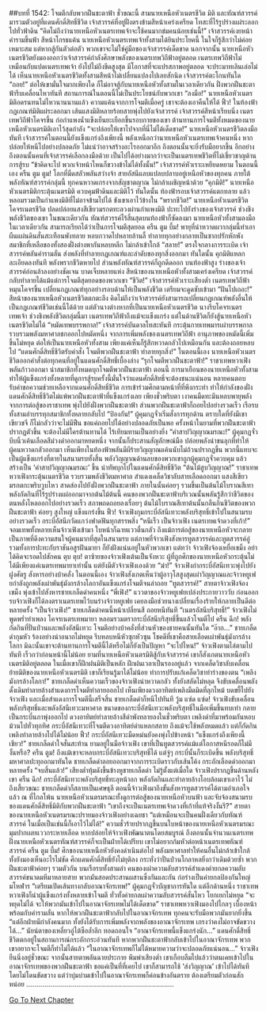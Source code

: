 ##บทที่ 1542: โจมตีกลับพวกฝืนชะตาฟ้า
ชั่วขณะนี้ สามนายเหนือหัวเนตรชีวิต มิติ และทัณฑ์สวรรค์มารวมตัวอยู่ที่แดนศักดิ์สิทธิ์ชีวิต
เจ้าสวรรค์ที่อยู่ฝั่งตรงข้ามสีหน้าเคร่งเครียด โทสะที่ไร้รูปร่างแผ่ระลอกไปทั่วฟ้าดิน
“คิดไม่ถึงว่านายเหนือหัวเนตรเทพเจ้าจะใช้คนมากข่มคนน้อยเช่นนี้!”
เจ้าสวรรค์เงยหน้าคำรามขึ้นฟ้า สีหน้าโกรธแค้น
นายเหนือหัวเนตรเทพเจ้าทั้งสามได้ยินประโยคนี้ ในใจก็รู้สึกว่าไม่ค่อยเหมาะสม แต่หากสู้กันตัวต่อตัว พวกเขาจะไม่ใช่คู่มือของเจ้าสวรรค์เด็ดขาด
นอกจากนั้น นายเหนือหัวเนตรชีวิตยังมองออกว่าเจ้าสวรรค์กำลังศึกษาพลังของเนตรเทพวิถีฟ้าอยู่ตลอด
เนตรเทพวิถีฟ้าไม่เหมือนกับแปดเนตรเทพเจ้า ยังไปไม่ถึงขีดสูงสุด มีโอกาสที่จะแปรสภาพอยู่ตลอด จะประมาทเลินเล่อไม่ได้
เห็นนายเหนือหัวเนตรชีวิตทั้งสามสีหน้าไม่เปลี่ยนแปลงไปเลยสักนิด
เจ้าสวรรค์ตะโกนทันใด “ถอย!”
ต่อให้เขามั่นใจมากเพียงใด ก็ไม่อาจสู้กับนายเหนือหัวทั้งสามในเวลาเดียวกัน
ฝั่งพวกฝืนชะตาฟ้ารีบเคลื่อนไหวทันที สถานการณ์ในตอนนี้ไม่เป็นประโยชน์กับพวกเขา
“ลงมือ!”
นายเหนือหัวเนตรมิติอดรนทนไม่ไหวนานนานแล้ว ความแค้นจากการโจมตีเมื่อครู่ เขาจะต้องเอาคืนให้ได้
ฟิ้ว!
ในท้องฟ้า กฎเกณฑ์มิติแผ่ระลอกมา เส้นแสงมิติหลายร้อยสายพุ่งไปยังเจ้าสวรรค์
เจ้าสวรรค์สีหน้าเรียบนิ่ง เนตรเทพวิถีฟ้าโคจรขึ้น ก่อกำแพงน้ำแข็งเย็นยะเยือกขึ้นรอบกายของเขา ต้านทานการโจมตีทั้งหมดของนายเหนือหัวเนตรมิติเอาไว้สุดกำลัง
“จะปล่อยให้เขาไปจากที่นี่ไม่ได้เด็ดขาด!”
นายเหนือหัวเนตรชีวิตลงมือทันที
เจ้าสวรรค์ในตอนนี้ยังแข็งแกร่งถึงเพียงนี้ พลังเหนือกว่านายเหนือหัวเนตรเทพเจ้าคนหนึ่ง หากปล่อยให้หนีไปอย่างปลอดภัย ไม่แน่ว่าอาจสร้างอะไรออกมาอีก ถึงตอนนั้นจะยิ่งรับมือยากขึ้น
อีกอย่าง ถึงตอนนั้นคนที่เจ้าสวรรค์เลือกลงมือด้วย เป็นไปได้อย่างมากว่าจะเป็นเนตรเทพชีวิตที่ไม่เชี่ยวชาญด้านการสู้รบ
“ข้าคิดจะไป พวกเจ้าหน้าไหนก็ขวางข้าไม่ได้ทั้งนั้น!”
เจ้าสวรรค์หัวเราะเหยียดหยาม
ในตอนนี้เอง
ครืน ตูม ตูม!
โลกที่มืดสลัวพลันสว่างจ้า สายอัสนีแลบแปลบปลาบอยู่เหนือหัวของทุกคน ภายใต้พลังทัณฑ์สวรรค์กลุ่มนี้ ทุกคนหวาดเกรงจากสัญชาตญาณ ไม่กล้าเผชิญหน้าด้วย
“คุกมิติ!”
นายเหนือหัวเนตรมิติกระตุ้นเนตรมิติ ควบคุมฟ้าดินและมิติไว้
ทันใดนั้น ท้องฟ้ารอบเจ้าสวรรค์แตกทลาย แล้วหลอมรวมเป็นกำแพงมิติที่ไม่อาจข้ามไปได้ ขังเขาเอาไว้ข้างใน
“พรากชีวิต!”
นายเหนือหัวเนตรชีวิตโคจรเนตรชีวิต ปลดปล่อยแสงสีเขียวมรกตทะลวงผ่านกำแพงมิติ ปะทะไปยังร่างของเจ้าสวรรค์ ช่วงชิงพลังชีวิตของเขา
ในขณะเดียวกัน ทัณฑ์สวรรค์ไร้สิ้นสุดบนท้องฟ้าก็ซัดลงมา
นายเหนือหัวทั้งสามลงมือในเวลาเดียวกัน สามารถเรียกได้ว่าเป็นการโจมตีสุดยอด
ครืน ตูม บึ้ม!
พายุที่น่าหวาดผวากลุ่มนี้ทำเอาผืนแผ่นดินสั่นสะเทือนพังทลาย หอบกวาดไปหลายล้านลี้ ทำลายทุกอย่างกลายเป็นซากปรักหักพัง
สมาชิกที่เหลือของทั้งสองฝั่งต่างพากันหลบหลีก ไม่กล้าเข้าใกล้
“สลาย!”
ตรงใจกลางการระเบิด เจ้าสวรรค์พลันคำรามลั่น ส่งพลังที่ทำลายกฎเกณฑ์และลำดับของทุกสิ่งออกมา
ทันใดนั้น คุกมิติแหลกละเอียดลงทันที พลังพรากชีวิตหายไป ส่วนพลังทัณฑ์สวรรค์ก็ถูกดีดออก
บนท้องฟ้าสูง ร่างของเจ้าสวรรค์อ่อนล้าลงอย่างชัดเจน บาดเจ็บหลายแห่ง
สีหน้าของนายเหนือหัวทั้งสามเคร่งเครียด เจ้าสวรรค์กลับทำลายได้แม้แต่การโจมตีสุดยอดของพวกเขา
“ชีวิต!”
เจ้าสวรรค์หัวเราะเสียงต่ำ เนตรเทพวิถีฟ้าหมุนโคจรขึ้น เปลี่ยนกฎเกณฑ์ทุกอย่างรอบด้านให้เป็นพลังชีวิต เตรียมจะดูดซับเข้ามา
“ฝันไปเถอะ!”
สีหน้าของนายเหนือหัวเนตรชีวิตตกตะลึง คิดไม่ถึงว่าเจ้าสวรรค์ยังสามารถเปลี่ยนกฎเกณฑ์พลังอื่นให้เป็นกฎเกณฑ์ชีวิตเช่นนี้ได้ด้วย
แต่ตัวนางต่างหากที่เป็นนายเหนือหัวเนตรชีวิต นางรีบโคจรเนตรเทพเจ้า ช่วงชิงพลังชีวิตกลุ่มนี้มา
เนตรเทพวิถีฟ้าถึงแม้จะแข็งแกร่ง แต่ในด้านชีวิตก็ยังสู้นายเหนือหัวเนตรชีวิตไม่ได้
“หมัดเทพบรรพกาล!”
เจ้าสวรรค์บันดาลโทสะทันที กระตุ้นกายเทพมารเผ่าบรรพกาล รวบรวมพลังมหาศาลชกออกไปหมัดหนึ่ง
จากการเพิ่มพลังของเนตรเทพวิถีฟ้า อานุภาพของหมัดนี้เพิ่มขึ้นไม่หยุด ต่อให้เป็นนายเหนือหัวทั้งสาม เพียงแค่เห็นก็รู้สึกหวาดกลัวไปเหมือนกัน และต้องถอยหลบไป
“แดนศักดิ์สิทธิ์ชีวิตรับคำสั่ง โจมตีพวกฝืนชะตาฟ้า ทำลายทุกสิ่ง!”
ในตอนนี้เอง นายเหนือหัวเนตรชีวิตออกคำสั่งต่อทุกคนที่อยู่ในแดนศักดิ์สิทธิ์เบื้องล่าง
“รุกโจมตีพวกฝืนชะตาฟ้า!”
ราชาเทพหวาเฟิงพลันก้าวออกมา นำสมาชิกทั้งหมดบุกโจมตีพวกฝืนชะตาฟ้า
ตอนนี้ การมาเยือนของนายเหนือหัวทั้งสามทำให้ผู้แข็งแกร่งทั้งหลายที่ดูการสู้รบครั้งนี้มั่นใจว่าแดนศักดิ์สิทธิ์จะต้องชนะแน่นอน หลายคนตอบรับคำขอความช่วยเหลือจากแดนศักดิ์สิทธิ์ชีวิต การเข้าร่วมศึกตามหน้าที่ที่พึงกระทำ ทำให้กำลังของฝั่งแดนศักดิ์สิทธิ์ชีวิตไม่แพ้พวกฝืนชะตาฟ้าที่แข็งแกร่งเลย
เพียงชั่วพริบตา
เงาคนมืดทะมึนหลบพายุพลังจากการต่อสู้ของราชาเทพ พุ่งไปยังฝั่งพวกฝืนชะตาฟ้า
ส่วนพวกฝืนชะตาฟ้าก็ถอยไปอย่างรวดเร็ว เรือรบทั้งสามลำบรรทุกสมาชิกทั้งหลายกลับไป
“ป้องกัน!”
ผู้คุมกฎจั่วเริ่มสั่งการทุกด้าน
ตราบใดที่ยังมีเขาเขียวขจี ก็ไม่กลัวว่าจะไม่มีฟืน ขอแค่ถอยไปได้อย่างปลอดภัยเป็นพอ ครั้งหน้าในยามที่พวกฝืนชะตาฟ้าปรากฏตัวขึ้น จะต้องไม่มีใครต้านทานได้ ไร้เทียมทานเป็นอย่างยิ่ง
“คำสาปวิญญาณมรณะ!”
ผู้คุมกฎจั่วบีบนิ้วเค้นเลือดสีม่วงดำออกมาหยดหนึ่ง จากนั้นก็ประสานสัญลักษณ์มือ ปล่อยพลังน่าขนลุกที่ทำให้ผู้คนหวาดกลัวออกมา
เห็นเพียงในท้องฟ้าพลันมีผีร้ายวิญญาณแค้นนับไม่ถ้วนปรากฏขึ้น
พวกนี้แทบจะเป็นผู้แข็งแกร่งที่ตายในสนามรบทั้งสิ้น พลังวิญญาณด้านลบของพวกเขาถูกผู้คุมกฎจั่วควบคุม แล้วสร้างเป็น ‘คำสาปวิญญาณมรณะ’ ขึ้น นำทัพบุกไปในแดนศักดิ์สิทธิ์ชีวิต
“ต้นไม้สูบวิญญาณ!”
ราชาเทพหวาเฟิงกระตุ้นเนตรชีวิต รวบรวมพลังชีวิตมหาศาล สำแดงเคล็ดวิชาลับสายเลือดออกมา
แสงสีเขียวมรกตกะพริบวูบไหว สาดส่องไปยังฝั่งพวกฝืนชะตาฟ้า ภายในนั้นค่อยๆ รวมขึ้นเป็นต้นไม้โบราณสีเทา พลังกัดกินที่ไร้รูปร่างแผ่ออกมาจากต้นไม้ต้นนี้ คนของพวกฝืนชะตาฟ้าบริเวณนั้นพลันรู้สึกว่าชีวิตของตนหลั่งไหลออกไปอย่างรวดเร็ว สภาพถดถอยลงเรื่อยๆ
ต้นไม้โบราณสีเทาต้นนั้นกลืนกินชีวิตของพวกฝืนชะตาฟ้า ค่อยๆ สูงใหญ่ แข็งแกร่งขึ้น
ฟิ้ว!
จ้าวเฟิงกุมกระบี่อัสนีเทวะพลังบริสุทธิ์เข้าไปในสนามรบอย่างรวดเร็ว กระบี่อัสนีกวัดแกว่งฟาดฟันทุกสรรพสิ่ง
“หนีเร็ว เป็นจ้าวเฟิง เนตรเทพเจ้าดวงที่เก้า!”
จอมเทพทั้งหลายเห็นจ้าวเฟิงเข้ามา ใบหน้าก็ฉายแววตื่นกลัว
ถึงแม้การต่อสู้ของนายเหนือหัวจะกลายเป็นภาพที่ดึงความสนใจผู้คนมากที่สุดในสนามรบ แต่ภาพที่จ้าวเฟิงสังหารทูตสวรรค์และทูตสวรรค์อู่ รวมทั้งการปะทะกับราชันอสูรฝันมายา ก็ยังฝังแน่นอยู่ในหัวพวกเขา
แต่ทว่า จ้าวเฟิงจ้องเหยื่อเขม็ง อย่าได้คิดจะรอดไปสักคน
ตุบ ตุบ!
ตาซ้ายของจ้าวเฟิงเต้นเป็นจังหวะ
ผู้ที่ถูกศึกของนายเหนือหัวกระตุ้นไม่ได้มีเพียงแค่เนตรเทพมายาเท่านั้น แต่ยังมีตัวจ้าวเฟิงเองด้วย
“ฆ่า!”
จ้าวเฟิงกำกระบี่อัสนีเทวะพุ่งไปยังฝูงศัตรู สังหารอย่างบ้าคลั่ง
ในตอนนี้เอง จ้าวเฟิงสังเกตเห็นว่าผู้อาวุโสสูงสุดเผ่าวิญญาณและจ้าวหยูเฟยกำลังถูกพลังเผ่าพันธุ์มังกรล้างโลกาอันแข็งแกร่งโจมตีจนล่าถอย
“ทูตสวรรค์!”
สายตาจ้าวเฟิงจ้องเขม็ง พุ่งเข้าไปสังหารชายเกล็ดดำคนหนึ่ง
“พี่เฟิง!”
แววตาของจ้าวหยูเฟยเปล่งประกายวาววับ
ก่อนออกรบจ้าวเฟิงก็ได้ลงตราเนตรเทพไว้บนร่างจ้าวหยูเฟย เคยลงมือช่วยนางเปลี่ยนเรื่องร้ายให้กลายเป็นดีต่อหลายครั้ง
“เป็นจ้าวเฟิง!”
ชายเกล็ดดำคนนี้หน้าเปลี่ยนสี ถอยหนีทันที
“เนตรอัสนีบริสุทธิ์!”
จ้าวเฟิงไม่พูดพร่ำทำเพลง โคจรเนตรเทพมายา หลอมรวมตรากระบี่อัสนีบริสุทธิ์ขึ้นแล้วโจมตีไป
ครืน ฉึก!
พลังกัดกินที่ปั่นป่วนและพลังอัสนีเทวะ โจมตีอย่างบ้าคลั่งที่ส่วนหัวของชายคนนั้นทันใด
“อ๊าก…”
ชายเกล็ดดำกุมหัว ร้องอย่างน่าอนาถไม่หยุด รีบหลบหนีหัวซุกหัวซุน
โชคดีที่เขาคือสายเลือดเผ่าพันธุ์มังกรล้างโลกา มิฉะนั้นเขาจะต้านทานการโจมตีนี้ได้หรือไม่ก็ยังเป็นปัญหา
“จะไปไหน!”
จ้าวเฟิงตามไล่ตามไปทันที เร็วกว่าก่อนหน้านี้ไม่น้อย
ยามที่นายเหนือหัวเนตรมิติสู้กับเจ้าสวรรค์ เขาก็สังเกตนายเหนือหัวเนตรมิติอยู่ตลอด ในเมื่อเขาก็ฝึกฝนมิติเป็นหลัก ฝึกฝนเวลาเป็นรองอยู่แล้ว
จากเคล็ดวิชาลับเคลื่อนย้ายมิติของนายเหนือหัวเนตรมิติ เขาก็เรียนรู้มาได้ไม่น้อย ทำการปรับแก้เคล็ดวิชาท่าร่างของตน
“เพลิงมังกรล้างโลกา!”
ชายเกล็ดดำเห็นความเร็วของจ้าวเฟิงน่าหวาดกลัว ทั้งยังสลัดไม่หลุด จึงขับเคลื่อนพลังดั้งเดิมทำลายล้างสำแดงการโจมตีทำลายออกไป
เห็นเพียงดวงอาทิตย์เพลิงมืดมิดที่ลุกไหม้ บดขยี้ไปยังจ้าวเฟิง
และเมื่อสำแดงการโจมตีนี้เสร็จสิ้น ชายเกล็ดดำก็หนีไปทันที
วู้ม แซ่ด แซ่ด!
จ้าวเฟิงขับเคลื่อนพลังบริสุทธิ์และพลังอัสนีเทวะมหาศาล ขนาดของกระบี่อัสนีเทวะพลังบริสุทธิ์ในมือเพิ่มขึ้นทบเท่า กลายเป็นกระบี่นภาพุ่งออกไป
ดวงอาทิตย์ทำลายล้างสีดำพังทลายลงในชั่วพริบตา เพลิงดำที่มาพร้อมกันหอบม้วนไปทั่วทุกทิศ
กระบี่อัสนีเทวะที่โจมตีดวงอาทิตย์ดำแหลกสลาย ถึงแม้จะใช้พลังหมดแล้ว แต่ก็กัดกินเพลิงทำลายล้างไปได้ไม่น้อย
ฟิ้ว!
กระบี่อัสนีเทวะมืดหม่นยังคงพุ่งไปข้างหน้า
“แข็งแกร่งถึงเพียงนี้เชียว!”
ชายเกล็ดดำใจสั่นสะท้าน ยามอยู่ในมือจ้าวเฟิง เขาที่เป็นทูตสวรรค์แม้แต่โอกาสหนีรอดก็ไม่มีงั้นหรือ?
ครืน ตูม!
ถึงแม้เขาจะหลบกระบี่อัสนีเทวะบริสุทธิ์ได้ แต่จู่ๆ กระบี่นั้นก็ระเบิดขึ้น พลังบริสุทธิ์มหาศาลปะทุออกมาทันใด
ชายเกล็ดดำลอยออกมาจากการระเบิดราวกับเส้นโค้ง กระอักเลือดดำออกมาหลายครั้ง
“จบสิ้นแล้ว!”
เสียงต่ำทุ้มดังขึ้นข้างหูชายเกล็ดดำ
ไม่รู้ตั้งแต่เมื่อใด จ้าวเฟิงปรากฏขึ้นด้านหลังเขา
ครืน ฉึก!
กระบี่อัสนีเทวะพลังบริสุทธิ์ทะลุหน้าอก พลังกัดกินและทำลายล้างโอบล้อมเขาเอาไว้
ไม่ถึงเสี้ยวขณะ ชายเกล็ดดำก็สลายเป็นเศษธุลี
ตอนนี้จ้าวเฟิงมาถึงขั้นสังหารทูตสวรรค์ได้ตามอำเภอใจแล้ว
ณ ที่ไกลโพ้น นายเหนือหัวเนตรมรณะทั้งดูการต่อสู้ของนายเหนือหัวบนฟ้า และจับจ้องสนามรบของแดนศักดิ์สิทธิ์มิติกับพวกฝืนชะตาฟ้า
“เขาถึงจะเป็นเนตรเทพเจ้าดวงที่เก้าที่แท้จริงงั้นรึ?”
สายตาของนายเหนือหัวเนตรมรณะปรายมองจ้าวเฟิงอย่างเฉยชา
“แต่เหมือนจะเป็นคนฝั่งเดียวกับทัณฑ์สวรรค์ ในเมื่อเป็นเช่นนี้ก็เอาไว้ไม่ได้!”
ความชั่วร้ายปรากฏขึ้นบนใบหน้าของนายเหนือหัวเนตรมรณะ มุมปากเผยแววกระหายเลือด
หากปล่อยให้จ้าวเฟิงพัฒนาตนโดยสมบูรณ์ ถึงตอนนั้นจำนวนเนตรเทพฝั่งนายเหนือหัวเนตรทัณฑ์สวรรค์ก็จะเป็นฝ่ายได้เปรียบ เขาไม่อยากก้มหัวต่อหน้าเนตรเทพทัณฑ์สวรรค์
ครืน ตูม บึ้ม!
ศึกของนายเหนือหัวยังคงดำเนินต่อไป พลังมหาศาลทำให้คนอื่นไม่กล้าเข้าใกล้ ทั้งยังมองเห็นอะไรไม่ชัด
ศึกแดนศักดิ์สิทธิ์ยังไม่ยุติลง กระทั่งว่าปั่นป่วนโกลาหลยิ่งกว่าเดิมด้วยซ้ำ
พวกฝืนชะตาฟ้าค่อยๆ รวมตัวกัน บนเรือรบทั้งสามลำ คนของเผ่าความลับสวรรค์สำแดงค่ายกลความลับสวรรค์ขนาดมหึมาหลายสาย พวกมันสอดประสานผสานซึ่งกันและกัน ก่อร่างเป็นค่ายกลป้องกันใหญ่มโหฬาร
“เตรียมเปิดเส้นทางกลับอาณาจักรเทพ!”
ผู้คุมกฎจั่วบัญชาการทันใด
แต่อีกด้านหนึ่ง ราชาเทพหวาเฟิงก็นำผู้แข็งแกร่งทั้งหลายเข้าโจมตี
ทั่วทั้งค่ายกลเผ่าความลับสวรรค์สั่นไหว โยกเยกไม่หยุด
“จะหยุดไม่ได้ จะให้พวกมันเข้าไปในอาณาจักรเทพไม่ได้เด็ดขาด”
ราชาเทพหวาเฟิงมองไปไกลๆ เบื้องหน้า พร้อมกับคำรามลั่น
หากให้พวกฝืนชะตาฟ้ากลับไปในอาณาจักรเทพ ทุกคนจะรับมือพวกมันยากยิ่งขึ้น
“แต่อีกฝ่ายมีกำลังคนมาก ทั้งยังได้รับการเพิ่มพลังจากพลังของอาณาจักรเทพ เกรงว่าคงไม่อาจขัดขวางได้...”
นัยน์ตาของเหลี่ยวอู๋ไต้ซือล้ำลึก ทอดถอนใจ
“อาณาจักรเทพนี้แข็งแกร่งนัก...”
แดนศักดิ์สิทธิ์ชีวิตตกอยู่ในสถานการณ์กระอักกระอ่วนทันที หากพวกฝืนชะตาฟ้ากลับเข้าไปในอาณาจักรเทพ พวกเขาอยากจะโจมตีก็ทำไม่ได้แล้ว
“ในอาณาจักรเทพก็ไม่ได้หมายความว่าจะปลอดภัยแน่นอน...”
จ้าวเฟิงยืนนิ่งอยู่ชั่วขณะ จากนั้นสายตาพลันฉายประกาย พึมพำเสียงต่ำ
เขาเกือบลืมไปแล้วว่าตนเคยเข้าไปในอาณาจักรเทพของพวกฝืนชะตาฟ้า ขอแค่เป็นที่ที่เคยไป เขาก็สามารถใช้ ‘ส่งวิญญาณ’ เข้าไปได้ทันทีโดยไม่โดนขัดขวาง
แต่ว่าบุ่มบ่ามเข้าไปในอาณาจักรเทพก็ค่อนข้างอันตราย ต้องเตรียมตัวก่อนสักหน่อย
………………………………………………………………..


[Go To Next Chapter]( ./399.md)